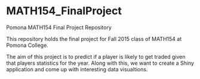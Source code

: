 # MATH154_FinalProject
Pomona MATH154 Final Project Repository

This repository holds the final project for Fall 2015 class of MATH154 at Pomona College.

The aim of this project is to predict if a player is likely to get traded given that 
players statistics for the year. Along with this, we want to create a Shiny application
and come up with interesting data visualtions.
